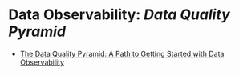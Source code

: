 # Data Observability: _Data Quality Pyramid_

* [The Data Quality Pyramid: A Path to Getting Started with Data Observability](https://medium.com/@ChrisLettieri/the-data-quality-pyramid-a-path-to-getting-started-with-data-observability-cd802f741209)

